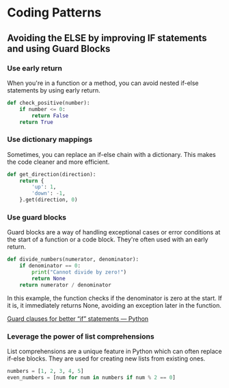 # Coding Patterns

## <a name="avoid-else-guard-block">Avoiding the ELSE by improving IF statements and using Guard Blocks</a>

### Use early return

When you're in a function or a method, you can avoid nested if-else statements by using early return.

```python
def check_positive(number):
    if number <= 0:
        return False
    return True
```

### Use dictionary mappings

Sometimes, you can replace an if-else chain with a dictionary. This makes the code cleaner and more efficient.

```python
def get_direction(direction):
    return {
        'up': 1,
        'down': -1,
    }.get(direction, 0)
```

### Use guard blocks

Guard blocks are a way of handling exceptional cases or error conditions at the start of a function or a code block. They're often used with an early return.

```python
def divide_numbers(numerator, denominator):
    if denominator == 0:
        print("Cannot divide by zero!")
        return None
    return numerator / denominator
```

In this example, the function checks if the denominator is zero at the start. If it is, it immediately returns None, avoiding an exception later in the function.

[Guard clauses for better “if” statements — Python](https://medium.com/lemon-code/guard-clauses-3bc0cd96a2d3)

### Leverage the power of list comprehensions

List comprehensions are a unique feature in Python which can often replace if-else blocks. They are used for creating new lists from existing ones.

```python
numbers = [1, 2, 3, 4, 5]
even_numbers = [num for num in numbers if num % 2 == 0]
```



